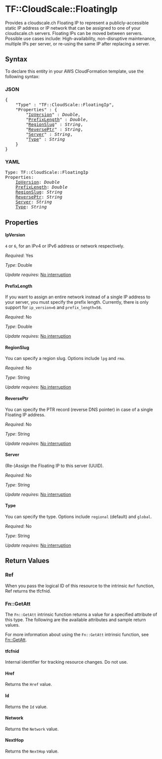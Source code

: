 # TF::CloudScale::FloatingIp

Provides a cloudscale.ch Floating IP to represent a publicly-accessible static IP address or IP network that can be assigned to one of your cloudscale.ch servers. Floating IPs can be moved between servers. Possible use cases include: High-availability, non-disruptive maintenance, multiple IPs per server, or re-using the same IP after replacing a server.

## Syntax

To declare this entity in your AWS CloudFormation template, use the following syntax:

### JSON

<pre>
{
    "Type" : "TF::CloudScale::FloatingIp",
    "Properties" : {
        "<a href="#ipversion" title="IpVersion">IpVersion</a>" : <i>Double</i>,
        "<a href="#prefixlength" title="PrefixLength">PrefixLength</a>" : <i>Double</i>,
        "<a href="#regionslug" title="RegionSlug">RegionSlug</a>" : <i>String</i>,
        "<a href="#reverseptr" title="ReversePtr">ReversePtr</a>" : <i>String</i>,
        "<a href="#server" title="Server">Server</a>" : <i>String</i>,
        "<a href="#type" title="Type">Type</a>" : <i>String</i>
    }
}
</pre>

### YAML

<pre>
Type: TF::CloudScale::FloatingIp
Properties:
    <a href="#ipversion" title="IpVersion">IpVersion</a>: <i>Double</i>
    <a href="#prefixlength" title="PrefixLength">PrefixLength</a>: <i>Double</i>
    <a href="#regionslug" title="RegionSlug">RegionSlug</a>: <i>String</i>
    <a href="#reverseptr" title="ReversePtr">ReversePtr</a>: <i>String</i>
    <a href="#server" title="Server">Server</a>: <i>String</i>
    <a href="#type" title="Type">Type</a>: <i>String</i>
</pre>

## Properties

#### IpVersion

`4` or `6`, for an IPv4 or IPv6 address or network respectively.

_Required_: Yes

_Type_: Double

_Update requires_: [No interruption](https://docs.aws.amazon.com/AWSCloudFormation/latest/UserGuide/using-cfn-updating-stacks-update-behaviors.html#update-no-interrupt)

#### PrefixLength

If you want to assign an entire network instead of a single IP address to your server, you must specify the prefix length. Currently, there is only support for `ip_version=6` and `prefix_length=56`.

_Required_: No

_Type_: Double

_Update requires_: [No interruption](https://docs.aws.amazon.com/AWSCloudFormation/latest/UserGuide/using-cfn-updating-stacks-update-behaviors.html#update-no-interrupt)

#### RegionSlug

You can specify a region slug. Options include `lpg` and `rma`.

_Required_: No

_Type_: String

_Update requires_: [No interruption](https://docs.aws.amazon.com/AWSCloudFormation/latest/UserGuide/using-cfn-updating-stacks-update-behaviors.html#update-no-interrupt)

#### ReversePtr

You can specify the PTR record (reverse DNS pointer) in case of a single Floating IP address.

_Required_: No

_Type_: String

_Update requires_: [No interruption](https://docs.aws.amazon.com/AWSCloudFormation/latest/UserGuide/using-cfn-updating-stacks-update-behaviors.html#update-no-interrupt)

#### Server

(Re-)Assign the Floating IP to this server (UUID).

_Required_: No

_Type_: String

_Update requires_: [No interruption](https://docs.aws.amazon.com/AWSCloudFormation/latest/UserGuide/using-cfn-updating-stacks-update-behaviors.html#update-no-interrupt)

#### Type

You can specify the type. Options include `regional` (default) and `global`.

_Required_: No

_Type_: String

_Update requires_: [No interruption](https://docs.aws.amazon.com/AWSCloudFormation/latest/UserGuide/using-cfn-updating-stacks-update-behaviors.html#update-no-interrupt)

## Return Values

### Ref

When you pass the logical ID of this resource to the intrinsic `Ref` function, Ref returns the tfcfnid.

### Fn::GetAtt

The `Fn::GetAtt` intrinsic function returns a value for a specified attribute of this type. The following are the available attributes and sample return values.

For more information about using the `Fn::GetAtt` intrinsic function, see [Fn::GetAtt](https://docs.aws.amazon.com/AWSCloudFormation/latest/UserGuide/intrinsic-function-reference-getatt.html).

#### tfcfnid

Internal identifier for tracking resource changes. Do not use.

#### Href

Returns the <code>Href</code> value.

#### Id

Returns the <code>Id</code> value.

#### Network

Returns the <code>Network</code> value.

#### NextHop

Returns the <code>NextHop</code> value.

